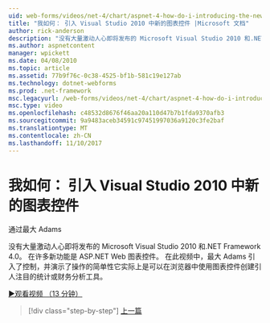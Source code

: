```yaml
---
uid: web-forms/videos/net-4/chart/aspnet-4-how-do-i-introducing-the-new-chart-control-in-visual-studio-2010
title: "我如何： 引入 Visual Studio 2010 中新的图表控件 |Microsoft 文档"
author: rick-anderson
description: "没有大量激动人心即将发布的 Microsoft Visual Studio 2010 和.NET Framework 4.0。 在许多新功能是 ASP.NET..."
ms.author: aspnetcontent
manager: wpickett
ms.date: 04/08/2010
ms.topic: article
ms.assetid: 77b9f76c-0c38-4525-bf1b-581c19e127ab
ms.technology: dotnet-webforms
ms.prod: .net-framework
msc.legacyurl: /web-forms/videos/net-4/chart/aspnet-4-how-do-i-introducing-the-new-chart-control-in-visual-studio-2010
msc.type: video
ms.openlocfilehash: c48532d8676f46aa20a110d47b7b1fda9370afb3
ms.sourcegitcommit: 9a9483aceb34591c97451997036a9120c3fe2baf
ms.translationtype: MT
ms.contentlocale: zh-CN
ms.lasthandoff: 11/10/2017
---
```

<a name="how-do-i-introducing-the-new-chart-control-in-visual-studio-2010"></a>我如何： 引入 Visual Studio 2010 中新的图表控件
====================
通过最大 Adams

没有大量激动人心即将发布的 Microsoft Visual Studio 2010 和.NET Framework 4.0。 在许多新功能是 ASP.NET Web 图表控件。 在此视频中，最大 Adams 引入了控制，并演示了操作的简单性它实际上是可以在浏览器中使用图表控件创建引人注目的统计或财务分析工具。

[&#9654;观看视频 （13 分钟）](https://channel9.msdn.com/Blogs/ASP-NET-Site-Videos/aspnet-4-how-do-i-introducing-the-new-chart-control-in-visual-studio-2010)

>[!div class="step-by-step"]
[上一篇](aspnet-4-quick-hit-chart-control.md)
